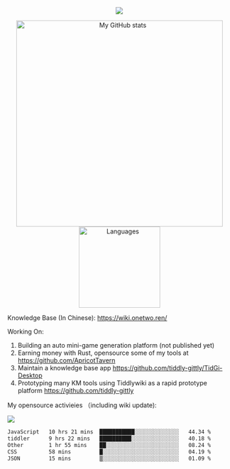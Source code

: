 <a href="https://github.com/linonetwo">
    <p align="center">
        <img src="https://github-profile-trophy.vercel.app/?username=linonetwo&column=7&theme=onedark"/>
    </p>
</a>
<a align="center" href="https://github.com/linonetwo">
  <p align="center">
    <img src="https://github-readme-stats.vercel.app/api?username=linonetwo&show_icons=true&count_private=true" alt="My GitHub stats" width="465"/>
    <img src="https://github-readme-stats.vercel.app/api/top-langs/?username=linonetwo&layout=compact&langs_count=10" alt="Languages" height="183">
  </p>
</a>

Knowledge Base (In Chinese): https://wiki.onetwo.ren/

Working On: 

1. Building an auto mini-game generation platform (not published yet)
1. Earning money with Rust, opensource some of my tools at https://github.com/ApricotTavern
1. Maintain a knowledge base app https://github.com/tiddly-gittly/TidGi-Desktop
1. Prototyping many KM tools using Tiddlywiki as a rapid prototype platform https://github.com/tiddly-gittly

My opensource activieies （including wiki update):

![](https://visitor-badge.glitch.me/badge?page_id=linonetwo.linonetwo)

<!--START_SECTION:waka-->

```txt
JavaScript   10 hrs 21 mins  ███████████░░░░░░░░░░░░░░   44.34 %
tiddler      9 hrs 22 mins   ██████████░░░░░░░░░░░░░░░   40.18 %
Other        1 hr 55 mins    ██░░░░░░░░░░░░░░░░░░░░░░░   08.24 %
CSS          58 mins         █░░░░░░░░░░░░░░░░░░░░░░░░   04.19 %
JSON         15 mins         ▒░░░░░░░░░░░░░░░░░░░░░░░░   01.09 %
```

<!--END_SECTION:waka-->
